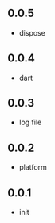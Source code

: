 ## 0.0.5

* dispose

## 0.0.4

* dart

## 0.0.3

* log file

## 0.0.2

* platform

## 0.0.1

* init
